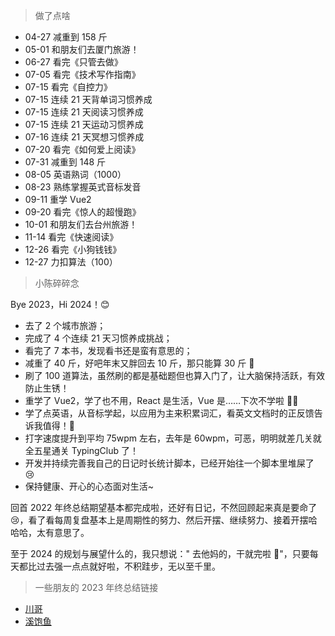> 做了点啥

- 04-27 减重到 158 斤
- 05-01 和朋友们去厦门旅游！
- 06-27 看完《只管去做》
- 07-05 看完《技术写作指南》
- 07-15 看完《自控力》
- 07-15 连续 21 天背单词习惯养成
- 07-15 连续 21 天阅读习惯养成
- 07-15 连续 21 天运动习惯养成
- 07-16 连续 21 天冥想习惯养成
- 07-20 看完《如何爱上阅读》
- 07-31 减重到 148 斤
- 08-05 英语熟词（1000）
- 08-23 熟练掌握英式音标发音
- 09-11 重学 Vue2
- 09-20 看完《惊人的超慢跑》
- 10-01 和朋友们去台州旅游！
- 11-14 看完《快速阅读》
- 12-26 看完《小狗钱钱》
- 12-27 力扣算法（100）

> 小陈碎碎念

Bye 2023，Hi 2024！😊

- 去了 2 个城市旅游；
- 完成了 4 个连续 21 天习惯养成挑战；
- 看完了 7 本书，发现看书还是蛮有意思的；
- 减重了 40 斤，好吧年末又胖回去 10 斤，那只能算 30 斤 🤡
- 刷了 100 道算法，虽然刷的都是基础题但也算入门了，让大脑保持活跃，有效防止生锈！
- 重学了 Vue2，学了也不用，React 是生活，Vue 是……下次不学啦 🤦‍♂️
- 学了点英语，从音标学起，以应用为主来积累词汇，看英文文档时的正反馈告诉我值得！🥰
- 打字速度提升到平均 75wpm 左右，去年是 60wpm，可恶，明明就差几关就全五星通关 TypingClub 了！
- 开发并持续完善我自己的日记时长统计脚本，已经开始往一个脚本里堆屎了 😢
- 保持健康、开心的心态面对生活~

回首 2022 年终总结期望基本都完成啦，还好有日记，不然回顾起来真是要命了 😢，看了看每周复盘基本上是周期性的努力、然后开摆、继续努力、接着开摆哈哈哈，太有意思了。

至于 2024 的规划与展望什么的，我只想说：" 去他妈的，干就完啦 🎉"，只要每天都比过去强一点点就好啦，不积跬步，无以至千里。

> 一些朋友的 2023 年终总结链接

- [川哥](https://www.wolai.com/VGXPsYDDBUp5q3QH1u4Hp)
- [溪饱鱼](https://juejin.cn/post/7318027706997162023#heading-8)
